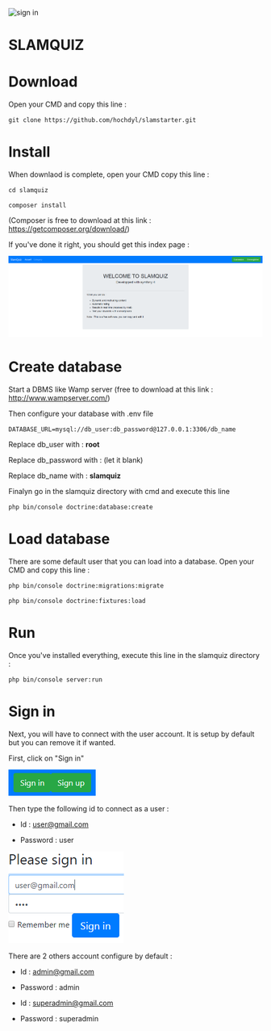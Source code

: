 ![sign in](https://api.travis-ci.org/hochdyl/slamquiz.svg?branch=master)

SLAMQUIZ
=========

# Download
Open your CMD and copy this line : 
```
git clone https://github.com/hochdyl/slamstarter.git
```

# Install
When downlaod is complete, open your CMD copy this line :
```
cd slamquiz
```
```
composer install
```
(Composer is free to download at this link : https://getcomposer.org/download/)

If you've done it right, you should get this index page :

![index](https://raw.githubusercontent.com/hochdyl/slamquiz/master/assets/screenshot_home.jpg)

# Create database
Start a DBMS like Wamp server (free to download at this link : http://www.wampserver.com/)

Then configure your database with .env file
```
DATABASE_URL=mysql://db_user:db_password@127.0.0.1:3306/db_name
```
Replace db_user with : **root**

Replace db_password with : (let it blank)

Replace db_name with : **slamquiz**

Finalyn go in the slamquiz directory with cmd and execute this line
```
php bin/console doctrine:database:create
```


# Load database
There are some default user that you can load into a database. Open your CMD and copy this line :
```
php bin/console doctrine:migrations:migrate
```
```
php bin/console doctrine:fixtures:load
```

# Run
Once you've installed everything, execute this line in the slamquiz directory :
```
php bin/console server:run
```

# Sign in
Next, you will have to connect with the user account. It is setup by default but you can remove it if wanted.

First, click on "Sign in"

![sign in](https://raw.githubusercontent.com/hochdyl/slamquiz/master/assets/sign.png)

Then type the following id to connect as a user :
* Id : user@gmail.com

* Password : user

![sign in](https://raw.githubusercontent.com/hochdyl/slamquiz/master/assets/user.png)

There are 2 others account configure by default :
* Id : admin@gmail.com

* Password : admin

* Id : superadmin@gmail.com

* Password : superadmin
